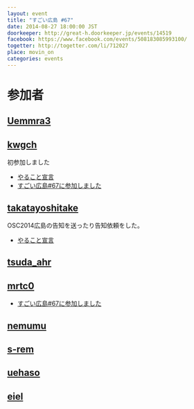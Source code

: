 ```yaml
---
layout: event
title: "すごい広島 #67"
date: 2014-08-27 18:00:00 JST
doorkeeper: http://great-h.doorkeeper.jp/events/14519
facebook: https://www.facebook.com/events/508183085993100/
togetter: http://togetter.com/li/712027
place: movin_on
categories: events
---
```


# 参加者


## [Uemmra3](https://github.com/Uemmra3)


## [kwgch](https://github.com/kwgch)


初参加しました

* [やること宣言](https://github.com/great-h/great-h.github.io/issues/1160)
* [すごい広島#67に参加しました](http://kwgch.github.io/blog/2014/08/27/blog/)


## [takatayoshitake](http://twitter.com/takatayoshitake)

OSC2014広島の告知を送ったり告知依頼をした。

* [やること宣言](https://github.com/great-h/great-h.github.io/issues/1178)


## [tsuda_ahr](http://twitter.com/tsuda_ahr)


## [mrtc0](http://twitter.com/mrtc0)

* [ すごい広島#67に参加しました](http://mrt-k.hateblo.jp/)



## [nemumu](https://github.com/nemumu)


## [s-rem](https://github.com/s-rem)


## [uehaso](https://github.com/uehaso)


## [eiel](http://eiel.info/)
